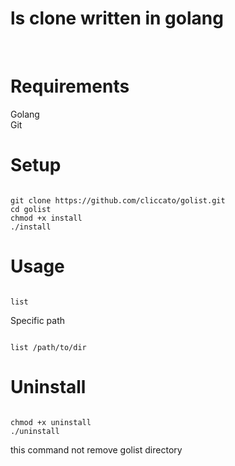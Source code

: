 <h1>ls clone written in golang</h1>
<br>
<h1>Requirements</h1>
Golang<br>
Git
<br>
<h1>Setup</h1>

```

git clone https://github.com/cliccato/golist.git
cd golist
chmod +x install
./install

```

<h1>Usage</h1>

```

list

```

Specific path

```

list /path/to/dir

```

<h1>Uninstall</h1>

```

chmod +x uninstall
./uninstall

```

this command not remove golist directory
